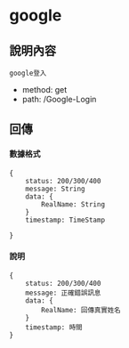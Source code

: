 # google
## 說明內容
```
google登入
```
- method: get
- path: /Google-Login
## 回傳
#### 數據格式
```
{
    status: 200/300/400
    message: String
    data: {
        RealName: String
    }
    timestamp: TimeStamp

}
```
#### 說明
```
{
    status: 200/300/400
    message: 正確錯誤訊息
    data: {
        RealName: 回傳真實姓名
    }
    timestamp: 時間 
}
```
